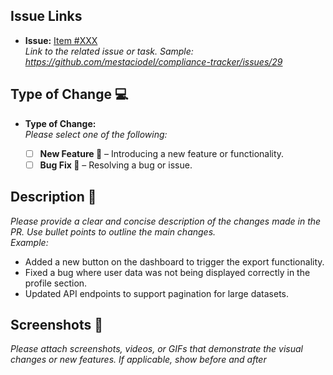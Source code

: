 ## Issue Links

- **Issue:** [Item #XXX](https://github.com/mestaciodel/compliance-tracker/issues/XXX)  
  _Link to the related issue or task. Sample: https://github.com/mestaciodel/compliance-tracker/issues/29_

## Type of Change 💻

- **Type of Change:**  
  _Please select one of the following:_

  - [ ] **New Feature 🚀** – Introducing a new feature or functionality.
  - [ ] **Bug Fix 🐛** – Resolving a bug or issue.

## Description 📜

_Please provide a clear and concise description of the changes made in the PR. Use bullet points to outline the main changes._  
_Example:_

- Added a new button on the dashboard to trigger the export functionality.
- Fixed a bug where user data was not being displayed correctly in the profile section.
- Updated API endpoints to support pagination for large datasets.

## Screenshots 📸

_Please attach screenshots, videos, or GIFs that demonstrate the visual changes or new features. If applicable, show before and after_
